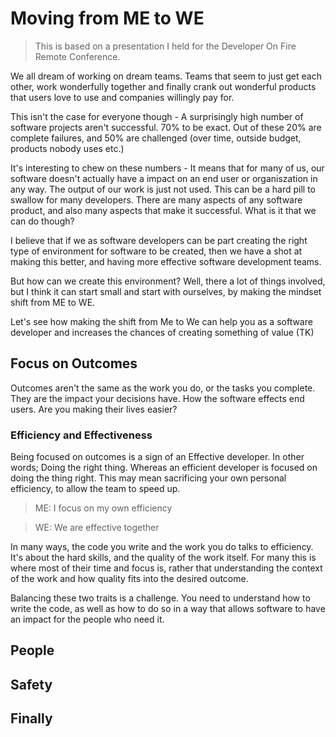 # Moving from ME to WE

> This is based on a presentation I held for the Developer On Fire Remote Conference.

We all dream of working on dream teams. Teams that seem to just get each other, work wonderfully together and finally crank out wonderful products that users love to use and companies willingly pay for.

This isn't the case for everyone though - A surprisingly high number of software projects aren't successful. 70% to be exact. Out of these 20% are complete failures, and 50% are challenged (over time, outside budget, products nobody uses etc.) 

It's interesting to chew on these numbers - It means that for many of us, our software doesn't actually have a impact on an end user or organiszation in any way. The output of our work is just not used. This can be a hard pill to swallow for many developers. There are many aspects of any software product, and also many aspects that make it successful. What is it that we can do though?

I believe that if we as software developers can be part creating the right type of environment for software to be created, then we have a shot at making this better, and having more effective software development teams.

But how can we create this environment? 
Well, there a lot of things involved, but I think it can start small and start with ourselves, by making the mindset shift from ME to WE.

Let's see how making the shift from Me to We can help you as a software developer and increases the chances of creating something of value (TK)

## Focus on Outcomes
Outcomes aren't the same as the work you do, or the tasks you complete. They are the impact your decisions have. How the software effects end users. Are you making their lives easier? 

### Efficiency and Effectiveness
Being focused on outcomes is a sign of an Effective developer. In other words; Doing the right thing. Whereas an efficient developer is focused on doing the thing right. This may mean sacrificing your own personal efficiency, to allow the team to speed up.

> ME: I focus on my own efficiency

> WE: We are effective together

In many ways, the code you write and the work you do talks to efficiency. It's about the hard skills, and the quality of the work itself. For many this is where most of their time and focus is, rather that understanding the context of the work and how quality fits into the desired outcome.

Balancing these two traits is a challenge. You need to understand how to write the code, as well as how to do so in a way that allows software to have an impact for the people who need it.


## People

## Safety

## Finally
